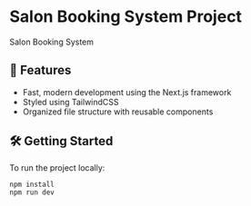 # Salon Booking System Project

Salon Booking System

## 🚀 Features
- Fast, modern development using the Next.js framework
- Styled using TailwindCSS
- Organized file structure with reusable components

## 🛠️ Getting Started
To run the project locally:

```bash
npm install
npm run dev

